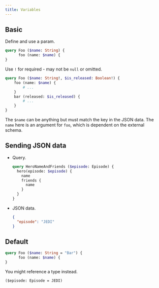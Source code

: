 ```yaml
---
title: Variables
---
```



## Basic

Define and use a param. 

```graphql
query Foo ($name: String) {
	  foo (name: $name) {
}
```

Use `!` for required - may not be `null` or omitted.

```graphql
query Foo ($name: String!, $is_released: Boolean!) {
	foo (name: $name) {
		# ...
	}
	bar (released: $is_released) {
		# ...
	}
}
```

The `$name` can be anything but must match the key in the JSON data. The `name` here is an argument for `foo`, which is dependent on the external schema.

## Sending JSON data

- Query.
	```graphql
	query HeroNameAndFriends ($episode: Episode) {
	  hero(episode: $episode) {
		name
		friends {
		  name
		}
	  }
	}
	```
- JSON data.
	```json
	{
	  "episode": "JEDI"
	}
	```
	

## Default

```graphql
query Foo ($name: String = "Bar") {
	  foo (name: $name) {
}
```

You might reference a type instead.

```
($episode: Episode = JEDI) 
```
